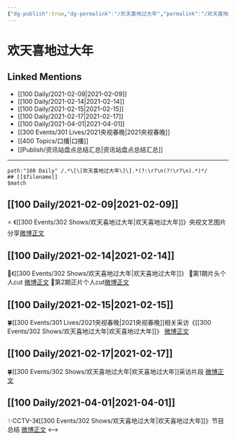 ```yaml
---
{"dg-publish":true,"dg-permalink":"/欢天喜地过大年","permalink":"/欢天喜地过大年/","created":"2023-04-09T13:39:19.685+08:00","updated":"2023-04-10T16:42:44.477+08:00"}
---
```


# 欢天喜地过大年

## Linked Mentions
- [[100 Daily/2021-02-09\|2021-02-09]]
- [[100 Daily/2021-02-14\|2021-02-14]]
- [[100 Daily/2021-02-15\|2021-02-15]]
- [[100 Daily/2021-02-17\|2021-02-17]]
- [[100 Daily/2021-04-01\|2021-04-01]]
- [[300 Events/301 Lives/2021央视春晚\|2021央视春晚]]
- [[400 Topics/口播\|口播]]
- [[Publish/资讯站盘点总结汇总\|资讯站盘点总结汇总]]


---

```expander
path:"100 Daily" /.*\[\[欢天喜地过大年\]\].*(?:\r?\n(?!\r?\n).*)*/
## [[$filename]]
$match
```
## [[100 Daily/2021-02-09\|2021-02-09]]
⭐ 《[[300 Events/302 Shows/欢天喜地过大年\|欢天喜地过大年]]》央视文艺图片分享[微博正文](https://m.weibo.cn/6466290670/4602795649674213)
## [[100 Daily/2021-02-14\|2021-02-14]]
🌟《[[300 Events/302 Shows/欢天喜地过大年\|欢天喜地过大年]]》
🌿第1期片头个人cut [微博正文](https://m.weibo.cn/6466290670/4604596637669664)
🌿第2期正片个人cut[微博正文](https://m.weibo.cn/6466290670/4604642384161238)
## [[100 Daily/2021-02-15\|2021-02-15]]
🍀[[300 Events/301 Lives/2021央视春晚\|2021央视春晚]]相关采访《[[300 Events/302 Shows/欢天喜地过大年\|欢天喜地过大年]]》 [微博正文](https://weibo.com/detail/4604899940375967)
## [[100 Daily/2021-02-17\|2021-02-17]]
🍀[[300 Events/302 Shows/欢天喜地过大年\|欢天喜地过大年]]采访片段 [微博正文](https://weibo.com/6466290670/K2lZllxK0)

## [[100 Daily/2021-04-01\|2021-04-01]]
✨CCTV-3《[[300 Events/302 Shows/欢天喜地过大年\|欢天喜地过大年]]》节目总结 [微博正文](https://m.weibo.cn/6466290670/4621302948959304)
<-->
